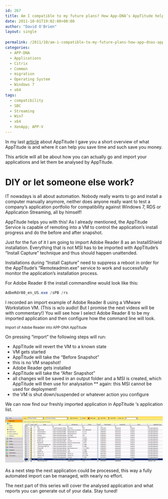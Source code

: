 ```yaml
---
id: 267
title: Am I compatible to my future plans? How App-DNA’s AppTitude helps along the way… (part 2)
date: 2011-10-01T19:02:00+00:00
author: "David O'Brien"
layout: single

permalink: /2011/10/am-i-compatible-to-my-future-plans-how-app-dnas-apptitude-helps-along-the-way-part-2/
categories:
  - APP-DNA
  - Applications
  - Citrix
  - Common
  - migration
  - Operating System
  - Windows 7
  - x64
tags:
  - compatibility
  - SBC
  - Streaming
  - Win7
  - x64
  - XenApp; APP-V
---
```

In my last [article](http://www.sepago.de/d/david/2011/09/20/am-i-compatible-to-my-future-plans) about AppTitude I gave you a short overview of what AppTitude is and where it can help you save time and such save you money.

This article will all be about how you can actually go and import your applications and let them be analysed by AppTitude.

# DIY or let someone else work?

IT nowadays is all about automation. Nobody really wants to go and install a computer manually anymore, neither does anyone really want to test a company’s application portfolio for compatibility against Windows 7, RDS or Application Streaming, all by himself!

AppTitude helps you with this! As I already mentioned, the AppTitude Service is capable of remoting into a VM to control the application’s install progress and do the before and after snapshot.

Just for the fun of it I am going to import Adobe Reader 8 as an InstallShield installation.
Everything that is not MSI has to be imported with AppTitude’s “Install Capture” technique and thus should happen unattended.

Installations during “Install Capture” need to suppress a reboot in order for the AppTitude’s “Remoteadmin.exe” service to work and successfully monitor the application’s installation process.

For Adobe Reader 8 the install commandline would look like this:

```PowerShell
AdbeRdr80_en_US.exe /sPB /rs
```

I recorded an import example of Adobe Reader 8 using a VMware Workstation VM. (This is w/o audio! But I promise the next videos will be with commentary!)
You will see how I select Adobe Reader 8 to be my imported application and then configure how the command line will look.

<div style="padding-bottom: 0px; margin: 0px; padding-left: 0px; padding-right: 0px; display: inline; float: none; padding-top: 0px" id="scid:5737277B-5D6D-4f48-ABFC-DD9C333F4C5D:01115bf0-9d67-4e99-9b6d-b49ed8c03eeb" class="wlWriterEditableSmartContent">
  <div>
  </div>

  <div style="width:448px;clear:both;font-size:.8em">
    Import of Adobe Reader into APP-DNA AppTitude
  </div>
</div>

On pressing “import” the following steps will run:

* AppTitude will revert the VM to a known state
* VM gets started
* AppTitude will take the “Before Snapshot”
* this is no VM snapshot!
* Adobe Reader gets installed
* AppTitude will take the “After Snapshot”
* all changes will be saved in an output folder and a MSI is created, which AppTitude will then use for analysation
** again: this MSI cannot be used for deployment!
* the VM is shut down/suspended or whatever action you configure

We can now find our freshly imported application in AppTitude ‘s application list.

![application overview](/media/2012/01/application_overview.jpg "application_overview")

As a next step the next application could be processed, this way a fully automated import can be managed, with nearly no effort.

The next part of this series will cover the analysed application and what reports you can generate out of your data. Stay tuned!





